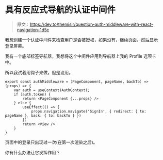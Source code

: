 # 具有反应式导航的认证中间件

> 原文：<https://dev.to/themisir/question-auth-middleware-with-react-navigation-1d5c>

我想创建一个认证中间件来检查用户是否被授权，如果没有，继续页面，然后显示登录屏幕。

我有一个底部标签导航器。我想将这个中间件应用到导航器上我的 Profile 选项卡中。

所以我试着用钩子来做，但是没用。

```
export const authMiddleware = (PageComponent, pageName, backTo) => (props) => {
    var auth = useContext(AuthContext);
    if (auth.token) {
        return <PageComponent {...props} />
    } else {
        useEffect(() => {
            props.navigation.navigate('SignIn', { redirect: { to: pageName }, back: { to: backTo } })
        })
        return <View />
    }
} 
```

页面中的登录只出现过一次(在第一次渲染之后)。

你有什么办法让它发挥作用？